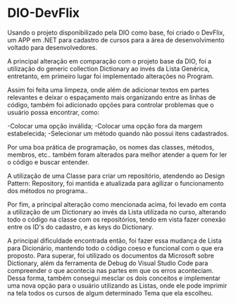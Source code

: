 # DIO-DevFlix
Usando o projeto disponibilizado pela DIO como base, foi criado o DevFlix, um APP em .NET para cadastro de cursos para a área de desenvolvimento voltado para desenvolvedores.



A principal alteração em comparação com o projeto base da DIO, foi a utilização do generic collection Dictionary ao invés da Lista Genérica, entretanto, em primeiro lugar foi implementado alterações no Program.



Assim foi feita uma limpeza, onde além de adicionar textos em partes relevantes e deixar o espaçamento mais organizando entre as linhas de código, também foi adicionado opções para controlar problemas que o usuário possa encontrar, como:



-Colocar uma opção inválida;
-Colocar uma opção fora da margem estabelecida;
-Selecionar um método quando não possui itens cadastrados.


Por uma boa prática de programação, os nomes das classes, métodos, membros, etc.. também foram alterados para melhor atender a quem for ler o código e buscar entender.



A utilização de uma Classe para criar um repositório, atendendo ao Design Pattern: Repository, foi mantida e atualizada para agilizar o funcionamento dos métodos no programa..



Por fim, a principal alteração como mencionada acima, foi levado em conta a utilização de um Dictionary ao invés da Lista utilizada no curso, alterando todo o código na classe com os repositórios, tendo em vista fazer conexão entre os ID's do cadastro, e as keys do Dictionary.



A principal dificuldade encontrada então, foi fazer essa mudança de Lista para Dicionário, mantendo todo o código coeso e funcional com o que era proposto. Para superar, foi utilizado os documentos da Microsoft sobre Dictionary, além da ferramenta de Debug do Visual Studio Code para compreender o que acontecia nas partes em que os erros aconteciam. Dessa forma, também consegui mesclar os dois conceitos e implementar uma nova opção para o usuário utilizando as Listas, onde ele pode imprimir na tela todos os cursos de algum determinado Tema que ela escolheu.



